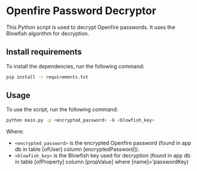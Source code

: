 # Openfire Password Decryptor

This Python script is used to decrypt Openfire passwords. It uses the Blowfish algorithm for decryption.

## Install requirements

To install the dependencies, run the following command:
```bash
pip install -r requirements.txt
```

## Usage
To use the script, run the following command:
```bash
python main.py -p <encrypted_password> -k <blowfish_key>
```

Where:

- `<encrypted_password>` is the encrypted Openfire password (found in app db in table [ofUser] column [encryptedPassword]).
- `<blowfish_key>` is the Blowfish key used for decryption (found in app db in table [ofProperty] column [propValue] where [name]='passwordKey)